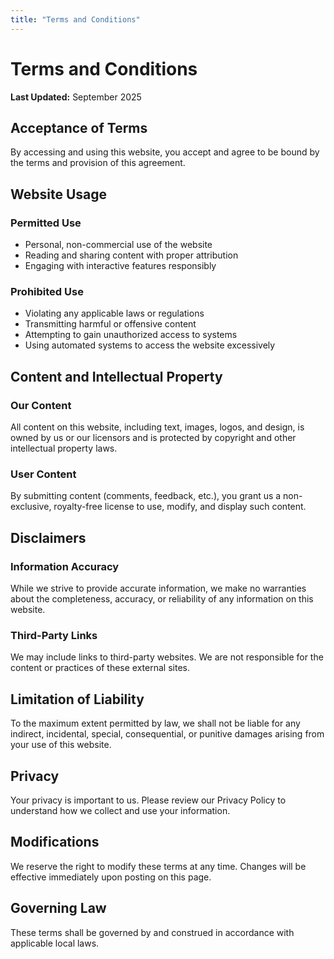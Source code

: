 ```yaml
---
title: "Terms and Conditions"
---
```


# Terms and Conditions

**Last Updated:** September 2025

## Acceptance of Terms

By accessing and using this website, you accept and agree to be bound by the terms and provision of this agreement.

## Website Usage

### Permitted Use
- Personal, non-commercial use of the website
- Reading and sharing content with proper attribution
- Engaging with interactive features responsibly

### Prohibited Use
- Violating any applicable laws or regulations
- Transmitting harmful or offensive content
- Attempting to gain unauthorized access to systems
- Using automated systems to access the website excessively

## Content and Intellectual Property

### Our Content
All content on this website, including text, images, logos, and design, is owned by us or our licensors and is protected by copyright and other intellectual property laws.

### User Content
By submitting content (comments, feedback, etc.), you grant us a non-exclusive, royalty-free license to use, modify, and display such content.

## Disclaimers

### Information Accuracy
While we strive to provide accurate information, we make no warranties about the completeness, accuracy, or reliability of any information on this website.

### Third-Party Links
We may include links to third-party websites. We are not responsible for the content or practices of these external sites.

## Limitation of Liability

To the maximum extent permitted by law, we shall not be liable for any indirect, incidental, special, consequential, or punitive damages arising from your use of this website.

## Privacy

Your privacy is important to us. Please review our Privacy Policy to understand how we collect and use your information.

## Modifications

We reserve the right to modify these terms at any time. Changes will be effective immediately upon posting on this page.

## Governing Law

These terms shall be governed by and construed in accordance with applicable local laws.
